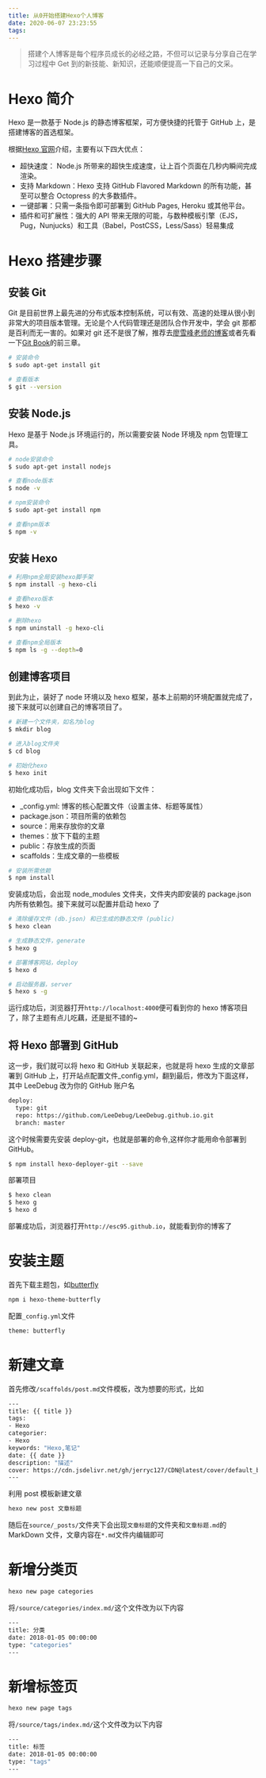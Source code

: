 ```yaml
---
title: 从0开始搭建Hexo个人博客
date: 2020-06-07 23:23:55
tags:
---
```


> 搭建个人博客是每个程序员成长的必经之路，不但可以记录与分享自己在学习过程中 Get 到的新技能、新知识，还能顺便提高一下自己的文采。

# Hexo 简介

Hexo 是一款基于 Node.js 的静态博客框架，可方便快捷的托管于 GitHub 上，是搭建博客的首选框架。

根据[Hexo 官网](https://hexo.io/zh-cn/)介绍，主要有以下四大优点：

- 超快速度： Node.js 所带来的超快生成速度，让上百个页面在几秒内瞬间完成渲染。
- 支持 Markdown：Hexo 支持 GitHub Flavored Markdown 的所有功能，甚至可以整合 Octopress 的大多数插件。
- 一键部署：只需一条指令即可部署到 GitHub Pages, Heroku 或其他平台。
- 插件和可扩展性：强大的 API 带来无限的可能，与数种模板引擎（EJS，Pug，Nunjucks）和工具（Babel，PostCSS，Less/Sass）轻易集成

# Hexo 搭建步骤

## 安装 Git

Git 是目前世界上最先进的分布式版本控制系统，可以有效、高速的处理从很小到非常大的项目版本管理。无论是个人代码管理还是团队合作开发中，学会 git 那都是百利而无一害的。如果对 git 还不是很了解，推荐去[廖雪峰老师的博客](https://www.liaoxuefeng.com/wiki/896043488029600)或者先看一下[Git Book](https://git-scm.com/book/zh/v2)的前三章。

```bash
# 安装命令
$ sudo apt-get install git

# 查看版本
$ git --version
```

## 安装 Node.js

Hexo 是基于 Node.js 环境运行的，所以需要安装 Node 环境及 npm 包管理工具。

```bash
# node安装命令
$ sudo apt-get install nodejs

# 查看node版本
$ node -v

# npm安装命令
$ sudo apt-get install npm

# 查看npm版本
$ npm -v
```

## 安装 Hexo

```bash
# 利用npm全局安装hexo脚手架
$ npm install -g hexo-cli

# 查看hexo版本
$ hexo -v

# 删除hexo
$ npm uninstall -g hexo-cli

# 查看npm全局版本
$ npm ls -g --depth=0
```

## 创建博客项目

到此为止，装好了 node 环境以及 hexo 框架，基本上前期的环境配置就完成了，接下来就可以创建自己的博客项目了。

```bash
# 新建一个文件夹，如名为blog
$ mkdir blog

# 进入blog文件夹
$ cd blog

# 初始化hexo
$ hexo init
```

初始化成功后，blog 文件夹下会出现如下文件：

- \_config.yml: 博客的核心配置文件（设置主体、标题等属性）
- package.json：项目所需的依赖包
- source：用来存放你的文章
- themes：放下下载的主题
- public：存放生成的页面
- scaffolds：生成文章的一些模板

```bash
# 安装所需依赖
$ npm install
```

安装成功后，会出现 node_modules 文件夹，文件夹内即安装的 package.json 内所有依赖包。接下来就可以配置并启动 hexo 了

```bash
# 清除缓存文件 (db.json) 和已生成的静态文件 (public)
$ hexo clean

# 生成静态文件，generate
$ hexo g

# 部署博客网站，deploy
$ hexo d

# 启动服务器，server
$ hexo s -g
```

运行成功后，浏览器打开`http://localhost:4000`便可看到你的 hexo 博客项目了，除了主题有点儿吃藕，还是挺不错的~

## 将 Hexo 部署到 GitHub

这一步，我们就可以将 hexo 和 GitHub 关联起来，也就是将 hexo 生成的文章部署到 GitHub 上，打开站点配置文件\_config.yml，翻到最后，修改为下面这样，其中 LeeDebug 改为你的 GitHub 账户名

```bash
deploy:
  type: git
  repo: https://github.com/LeeDebug/LeeDebug.github.io.git
  branch: master
```

这个时候需要先安装 deploy-git，也就是部署的命令,这样你才能用命令部署到 GitHub。

```bash
$ npm install hexo-deployer-git --save
```

部署项目

```bash
$ hexo clean
$ hexo g
$ hexo d
```

部署成功后，浏览器打开`http://esc95.github.io`，就能看到你的博客了

# 安装主题

首先下载主题包，如[butterfly](https://github.com/jerryc127/hexo-theme-butterfly)

```bash
npm i hexo-theme-butterfly
```

配置`_config.yml`文件

```bash
theme: butterfly
```

# 新建文章

首先修改`/scaffolds/post.md`文件模板，改为想要的形式，比如

```bash
---
title: {{ title }}
tags:
- Hexo
categorier:
- Hexo
keywords: "Hexo,笔记"
date: {{ date }}
description: "描述"
cover: https://cdn.jsdelivr.net/gh/jerryc127/CDN@latest/cover/default_bg.png
---
```

利用 post 模板新建文章

```bash
hexo new post 文章标题
```

随后在`source/_posts/`文件夹下会出现`文章标题`的文件夹和`文章标题.md`的 MarkDown 文件，文章内容在`*.md`文件内编辑即可

# 新增分类页

```bash
hexo new page categories
```

将`/source/categories/index.md/`这个文件改为以下内容

```bash
---
title: 分类
date: 2018-01-05 00:00:00
type: "categories"
---
```

# 新增标签页

```bash
hexo new page tags
```

将`/source/tags/index.md/`这个文件改为以下内容

```bash
---
title: 标签
date: 2018-01-05 00:00:00
type: "tags"
---
```
